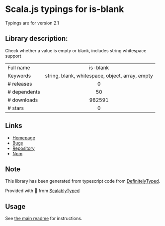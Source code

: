 
# Scala.js typings for is-blank

Typings are for version 2.1

## Library description:
Check whether a value is empty or blank, includes string whitespace support

|                    |                 |
| ------------------ | :-------------: |
| Full name          | is-blank |
| Keywords           | string, blank, whitespace, object, array, empty |
| # releases         | 0 |
| # dependents       | 50 |
| # downloads        | 982591 |
| # stars            | 0 |

## Links
- [Homepage](https://github.com/johnotander/is-blank#readme)
- [Bugs](https://github.com/johnotander/is-blank/issues)
- [Repository](https://github.com/johnotander/is-blank)
- [Npm](https://www.npmjs.com/package/is-blank)
    


## Note
This library has been generated from typescript code from [DefinitelyTyped](https://definitelytyped.org).

Provided with :purple_heart: from [ScalablyTyped](https://github.com/oyvindberg/ScalablyTyped)

## Usage
See [the main readme](../../readme.md) for instructions.


